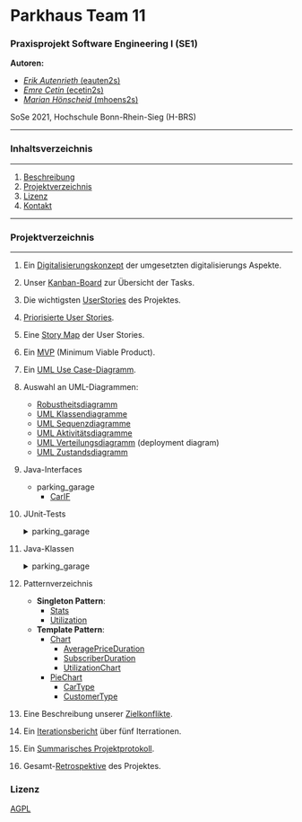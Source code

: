 # Parkhaus Team 11
### Praxisprojekt Software Engineering I (SE1)


**Autoren:**
- [*Erik Autenrieth* (eauten2s)](mailto:erik.autenrieth@smail.inf.h-brs.de)
- [*Emre Cetin* (ecetin2s)](mailto:emre.cetin@smail.inf.h-brs.de)
- [*Marian Hönscheid* (mhoens2s)](mailto:marian.hoenscheid@smail.inf.h-brs.de)

SoSe 2021, Hochschule Bonn-Rhein-Sieg (H-BRS)

---

### Inhaltsverzeichnis
___
1. [Beschreibung](#beschreibung )
2. [Projektverzeichnis](#projektverzeichnis)
3. [Lizenz](#lizenz)
4. [Kontakt](#kontakt)
___


### Projektverzeichnis
___
1. Ein [Digitalisierungskonzept](https://vm-2d21.inf.h-brs.de/mk_se1_ss21_Team_11/mk_se1_ss21_Team_11/-/wikis/Digitalisierungskonzept) der umgesetzten digitalisierungs Aspekte.
2. Unser  [Kanban-Board](https://vm-2d21.inf.h-brs.de/mk_se1_ss21_Team_11/mk_se1_ss21_Team_11/-/boards) zur Übersicht der Tasks.
3. Die wichtigsten [UserStories](https://vm-2d21.inf.h-brs.de/mk_se1_ss21_Team_11/mk_se1_ss21_Team_11/-/wikis/UserStories) des Projektes.

4. [Priorisierte User Stories](https://vm-2d21.inf.h-brs.de/mk_se1_ss21_Team_11/mk_se1_ss21_Team_11/-/wikis/Priorisierte-User-Stories).
5. Eine [Story Map](https://vm-2d21.inf.h-brs.de/mk_se1_ss21_Team_11/mk_se1_ss21_Team_11/-/wikis/Story-Map) der  User Stories.
6. Ein [MVP](https://vm-2d21.inf.h-brs.de/mk_se1_ss21_Team_11/mk_se1_ss21_Team_11/-/wikis/MVP) (Minimum Viable Product).
7. Ein [UML Use Case-Diagramm](https://vm-2d21.inf.h-brs.de/mk_se1_ss21_Team_11/mk_se1_ss21_Team_11/-/wikis/UML-Use-Case-Diagramm).
8. Auswahl an UML-Diagrammen:
    - [Robustheitsdiagramm](https://vm-2d21.inf.h-brs.de/mk_se1_ss21_Team_11/mk_se1_ss21_Team_11/-/wikis/Robustheitsdiagramm)
    - [UML Klassendiagramme](https://vm-2d21.inf.h-brs.de/mk_se1_ss21_Team_11/mk_se1_ss21_Team_11/-/wikis/UML-Klassendiagramme)
    - [UML Sequenzdiagramme](https://vm-2d21.inf.h-brs.de/mk_se1_ss21_Team_11/mk_se1_ss21_Team_11/-/wikis/UML-Sequenzdiagramme)
    - [UML Aktivitätsdiagramme](https://vm-2d21.inf.h-brs.de/mk_se1_ss21_Team_11/mk_se1_ss21_Team_11/-/wikis/UML-Aktivit%C3%A4tsdiagramme)
    - [UML Verteilungsdiagramm](https://vm-2d21.inf.h-brs.de/mk_se1_ss21_Team_11/mk_se1_ss21_Team_11/-/wikis/UML-Verteilungsdiagramm) (deployment diagram)
    - [UML Zustandsdiagramm](https://vm-2d21.inf.h-brs.de/mk_se1_ss21_Team_11/mk_se1_ss21_Team_11/-/wikis/UML-Zustandsdiagramm)

9. Java-Interfaces
   - parking_garage
        - [CarIF](src/main/java/com/team11/parking_garage/CarIF.java)

10. JUnit-Tests
    <details><summary>parking_garage</summary>
    
    - [CarTest](src/test/java/com/team11/parking_garage/CarTest.java)
    - [ParkingGarageServletTest](src/test/java/com/team11/parking_garage/ParkingGarageServletTest.java)
    - [StatsTest](src/test/java/com/team11/parking_garage/StatsTest.java)
    - [TicketTest](src/test/java/com/team11/parking_garage/TicketTest.java)
    - [UtilizationTest](src/test/java/com/team11/parking_garage/UtilizationTest.java)
    <details><summary>charts</summary>
      
     - [AveragePriceDurationTest](src/test/java/com/team11/parking_garage/charts/AveragePriceDurationTest.java)
     - [CarTypeTest](src/test/java/com/team11/parking_garage/charts/CarTypeTest.java) 
     - [CustomerTypeTest](src/test/java/com/team11/parking_garage/charts/CustomerTypeTest.java)
     - [SubscriberDurationTest](src/test/java/com/team11/parking_garage/charts/SubscriberDurationTest.java) 
     - [UtilizationChartTest](src/test/java/com/team11/parking_garage/charts/UtilizationChartTest.java)
    </details>
    <details><summary>customers</summary>
             
      - [DiscountedTest](src/test/java/com/team11/parking_garage/customers/DiscountedTest.java)
      - [StandardTest](src/test/java/com/team11/parking_garage/customers/StandardTest.java) 
      - [SubscriberTest](src/test/java/com/team11/parking_garage/customers/SubscriberTest.java)
    </details>

    </details>

11. Java-Klassen
    <details><summary>parking_garage</summary>
    
    - [Car](src/main/java/com/team11/parking_garage/Car.java)
    - [ParkingGarageServlet](src/main/java/com/team11/parking_garage/ParkingGarageServlet.java)
    - [Stats](src/main/java/com/team11/parking_garage/Stats.java)
    - [Ticket](src/main/java/com/team11/parking_garage/Ticket.java)
    - [Utilization](src/main/java/com/team11/parking_garage/Utilization.java)
    <details><summary>charts</summary>
    
    - [AveragePriceDuration](src/main/java/com/team11/parking_garage/charts/AveragePriceDuration.java)
    - [CarType](src/main/java/com/team11/parking_garage/charts/CarType.java)
    - [Chart](src/main/java/com/team11/parking_garage/charts/Chart.java)
    - [CustomerType](src/main/java/com/team11/parking_garage/charts/CustomerType.java)
    - [PieChart](src/main/java/com/team11/parking_garage/charts/PieChart.java)
    - [SubscriberDuration](src/main/java/com/team11/parking_garage/charts/SubscriberDuration.java)
    - [UtilizationChart](src/main/java/com/team11/parking_garage/charts/UtilizationChart.java)
    </details>
    <details><summary>customers</summary>

    - [Customer](src/main/java/com/team11/parking_garage/customers/Customer.java)
    - [Discounted](src/main/java/com/team11/parking_garage/customers/Discounted.java)
    - [Standard](src/main/java/com/team11/parking_garage/customers/Standard.java)
    - [Subscriber](src/main/java/com/team11/parking_garage/customers/Subscriber.java)
    </details>
    <details><summary>management</summary>
    
    - [IncomeStatement](src/main/java/com/team11/parking_garage/management/IncomeStatement.java)
    - [ROICalculator](src/main/java/com/team11/parking_garage/management/ROICalculator.java)
    </details>
     </details>

12. Patternverzeichnis
    - **Singleton Pattern**:
        - [Stats](src/main/java/com/team11/parking_garage/Stats.java)
        - [Utilization](src/main/java/com/team11/parking_garage/Utilization.java)
    - **Template Pattern**:
        - [Chart](src/main/java/com/team11/parking_garage/charts/Chart.java)
            - [AveragePriceDuration](src/main/java/com/team11/parking_garage/charts/AveragePriceDuration.java)
            - [SubscriberDuration](src/main/java/com/team11/parking_garage/charts/SubscriberDuration.java)
            - [UtilizationChart](src/main/java/com/team11/parking_garage/charts/UtilizationChart.java)
        - [PieChart](src/main/java/com/team11/parking_garage/charts/PieChart.java)
            - [CarType](src/main/java/com/team11/parking_garage/charts/CarType.java)
            - [CustomerType](src/main/java/com/team11/parking_garage/charts/CustomerType.java)
13. Eine Beschreibung unserer [Zielkonflikte](https://vm-2d21.inf.h-brs.de/mk_se1_ss21_Team_11/mk_se1_ss21_Team_11/-/wikis/Zielkonflikte).

14. Ein [Iterationsbericht](https://vm-2d21.inf.h-brs.de/mk_se1_ss21_Team_11/mk_se1_ss21_Team_11/-/wikis/Iterationsbericht) über fünf Iterrationen.

15. Ein [Summarisches Projektprotokoll](https://vm-2d21.inf.h-brs.de/mk_se1_ss21_Team_11/mk_se1_ss21_Team_11/-/wikis/Summarisches-Projektprotokoll).

16. Gesamt-[Retrospektive](https://vm-2d21.inf.h-brs.de/mk_se1_ss21_Team_11/mk_se1_ss21_Team_11/-/wikis/Retrospektive) des Projektes.

### Lizenz
[AGPL](LIZENZ)


